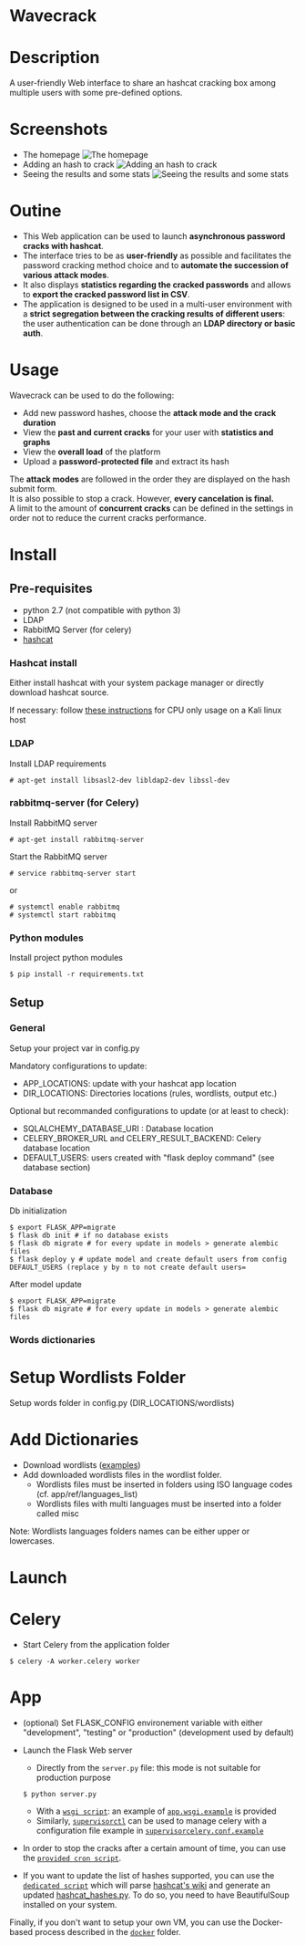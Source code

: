 Wavecrack
=========

# Description
A user-friendly Web interface to share an hashcat cracking box among multiple users with some pre-defined options.  
  
# Screenshots
* The homepage ![The homepage](screenshots/1_homepage.png?raw=true)  
* Adding an hash to crack ![Adding an hash to crack](screenshots/2_adding_an_hash.png?raw=true)  
* Seeing the results and some stats ![Seeing the results and some stats](screenshots/3_seeing_results_and_stats.png?raw=true)  
  
  
# Outine
* This Web application can be used to launch **asynchronous password cracks with hashcat**.  
* The interface tries to be as **user-friendly** as possible and facilitates the password cracking method choice and to **automate the succession of various attack modes**.  
* It also displays **statistics regarding the cracked passwords** and allows to **export the cracked password list in CSV**.  
* The application is designed to be used in a multi-user environment with a **strict segregation between the cracking results of different users**: the user authentication can be done through an **LDAP directory or basic auth**.  
  
  
# Usage
Wavecrack can be used to do the following:
* Add new password hashes, choose the **attack mode and the crack duration**
* View the **past and current cracks** for your user with **statistics and graphs**
* View the **overall load** of the platform
* Upload a **password-protected file** and extract its hash

The **attack modes** are followed in the order they are displayed on the hash submit form.  
It is also possible to stop a crack. However, **every cancelation is final.**  
A limit to the amount of **concurrent cracks** can be defined in the settings in order not to reduce the current cracks performance.  
  
# Install
## Pre-requisites
* python 2.7 (not compatible with python 3)
* LDAP
* RabbitMQ Server (for celery)
* [hashcat](https://hashcat.net/hashcat/)

### Hashcat install
Either install hashcat with your system package manager or directly download hashcat source.

If necessary:  follow [these instructions](https://bugs.kali.org/view.php?id=3432#c6062) for CPU only usage on a Kali linux host 

### LDAP
Install LDAP requirements
```
# apt-get install libsasl2-dev libldap2-dev libssl-dev 
```

### rabbitmq-server (for Celery)
Install RabbitMQ server
```
# apt-get install rabbitmq-server
```

Start the RabbitMQ server
```
# service rabbitmq-server start
```
or
```
# systemctl enable rabbitmq 
# systemctl start rabbitmq
```

### Python modules
Install project python modules
```
$ pip install -r requirements.txt
```


## Setup
### General
Setup your project var in config.py

Mandatory configurations to update:
* APP_LOCATIONS: update with your hashcat app location
* DIR_LOCATIONS: Directories locations (rules, wordlists, output etc.)

Optional but recommanded configurations to update (or at least to check):
* SQLALCHEMY_DATABASE_URI : Database location
* CELERY_BROKER_URL and CELERY_RESULT_BACKEND: Celery database location
* DEFAULT_USERS: users created with "flask deploy command" (see database section)

### Database
Db initialization
```
$ export FLASK_APP=migrate
$ flask db init # if no database exists
$ flask db migrate # for every update in models > generate alembic files
$ flask deploy y # update model and create default users from config DEFAULT_USERS (replace y by n to not create default users=
```

After model update
```
$ export FLASK_APP=migrate
$ flask db migrate # for every update in models > generate alembic files
```

### Words dictionaries
# Setup Wordlists Folder
Setup words folder in config.py (DIR_LOCATIONS/wordlists)

# Add Dictionaries
* Download wordlists ([examples](https://hashcat.net/forum/thread-1236.html))
* Add downloaded wordlists files in the wordlist folder.
    - Wordlists files must be inserted in folders using ISO language codes (cf. app/ref/languages_list)
    - Wordlists files with multi languages must be inserted into a folder called misc
    
Note: Wordlists languages folders names can be either upper or lowercases. 

# Launch

# Celery
* Start Celery from the application folder
```
$ celery -A worker.celery worker
```

# App
* (optional) Set FLASK_CONFIG environement variable with either "development", "testing" or "production" (development used by default)
* Launch the Flask Web server
    * Directly from the `server.py` file: this mode is not suitable for production purpose
    ```
    $ python server.py
    ```
    * With a [`wsgi script`](http://flask.pocoo.org/docs/0.10/deploying/mod_wsgi/): an example of [`app.wsgi.example`](setup_resources/app.wsgi.example) is provided
    * Similarly, [`supervisorctl`](http://supervisord.org/) can be used to manage celery with a configuration file example in [`supervisorcelery.conf.example`](setup_resources/supervisorcelery.conf.example)  
  
* In order to stop the cracks after a certain amount of time, you can use the [`provided cron script`](setup_resources/cronscript.py).
  
* If you want to update the list of hashes supported, you can use the [`dedicated script`](setup_resources/extract_hashcat_examples.py) which will parse [hashcat's wiki](https://hashcat.net/wiki/doku.php?id=example_hashes) and generate an updated [hashcat_hashes.py](cracker/hashcat_hashes.py). To do so, you need to have BeautifulSoup installed on your system.

Finally, if you don't want to setup your own VM, you can use the Docker-based process described in the [`docker`](Docker/) folder.  
  